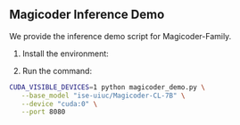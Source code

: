 ## Magicoder Inference Demo

We provide the inference demo script for Magicoder-Family.
1. Install the environment:

2. Run the command:
```bash
CUDA_VISIBLE_DEVICES=1 python magicoder_demo.py \
   --base_model "ise-uiuc/Magicoder-CL-7B" \
   --device "cuda:0" \
   --port 8080
```
